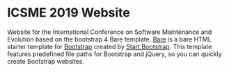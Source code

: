 # ICSME 2019 Website
Website for the International Conference on Software Maintenance and Evolution based on the bootstrap 4 Bare template.
[Bare](http://startbootstrap.com/template-overviews/bare/) is a bare HTML starter template for [Bootstrap](http://getbootstrap.com/) created by [Start Bootstrap](http://startbootstrap.com/). This template features predefined file paths for Bootstrap and jQuery, so you can quickly create Bootstrap websites.